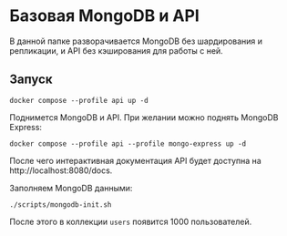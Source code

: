 # Базовая MongoDB и API

В данной папке разворачивается MongoDB без шардирования и репликации, и API без кэширования для работы с ней.

## Запуск

```shell
docker compose --profile api up -d
```

Поднимется MongoDB и API. При желании можно поднять MongoDB Express:

```shell
docker compose --profile api --profile mongo-express up -d
```

После чего интерактивная документация API будет доступна на http://localhost:8080/docs.

Заполняем MongoDB данными:

```shell
./scripts/mongodb-init.sh
```

После этого в коллекции `users` появится 1000 пользователей.
